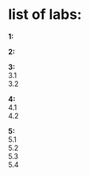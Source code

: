 # list of labs:
**1:**    
  
**2:**  
  
**3:**  
3.1  
3.2  
  
**4:**  
4.1  
4.2  
  
**5:**  
5.1  
5.2  
5.3  
5.4  
